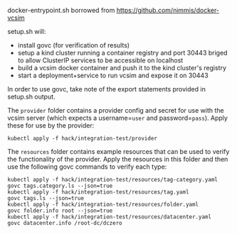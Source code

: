 docker-entrypoint.sh borrowed from https://github.com/nimmis/docker-vcsim

setup.sh will:
- install govc (for verification of results)
- setup a kind cluster running a container registry and port 30443 briged to allow ClusterIP services to be accessible on localhost
- build a vcsim docker container and push it to the kind cluster's registry
- start a deployment+service to run vcsim and expose it on 30443

In order to use govc, take note of the export statements provided in setup.sh output. 

The `provider` folder contains a provider config and secret for use with the vcsim server (which expects a username=`user` and password=`pass`). Apply these for use by the provider:

```
kubectl apply -f hack/integration-test/provider
```

The `resources` folder contains example resources that can be used to verify the functionality of the provider. Apply the resources in this folder and then use the following govc commands to verify each type:

```
kubectl apply -f hack/integration-test/resources/tag-category.yaml
govc tags.category.ls --json=true
kubectl apply -f hack/integration-test/resources/tag.yaml
govc tags.ls --json=true
kubectl apply -f hack/integration-test/resources/folder.yaml
govc folder.info root --json=true
kubectl apply -f hack/integration-test/resources/datacenter.yaml
govc datacenter.info /root-dc/dczero
````
